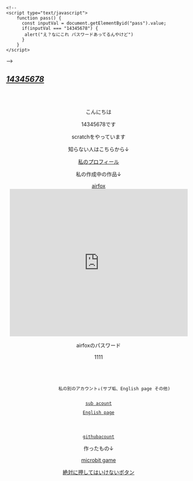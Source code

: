   <html lang="ja" dir="ltr">
  <head>

    <!--
    <script type="text/javascript">
        function pass() {
          const inputVal = document.getElementByid("pass").value;
          if(inputVal === "14345678") {
           alert("え？なにこれ パスワードあってるんやけど")
          }
        }
    </script>
   -->

   <meta charset="UTF-8">
   <meta name="viewport" content="width=device-width, initial-scale=1">
        <title>14345678toppage</title>
   <link rel="stylesheet" href="https://cdn.jsdelivr.net/npm/bulma@0.9.3/css/bulma.min.css">
  </head>
  <body>
    <section class="section">
    <div class="container">
    <p class="subtitle">
    <i><a href="TOPpg.html"><h1>14345678</h1></i></a>
      <div style="text-align:center">
   <!--
    <div style="text-align:center"><p>きょーの日付↓</p></div>
  -->
    <br>
    <br>
    <script type="text/javascript">
        let weekday= 0;
        myD=new Date();myYear=(myD.getYear()<2000)?1900+myD.getYear() : myD.getYear();
        myMonth=myD.getMonth()+1;
        myDay="" + myWeek[myD.getDay()] + "曜日 ";
        myTime=myD.getHours()+"時"+myD.getMinutes()+"分"+myD.getSeconds()+"秒";
        myMsg = myDate + myDay + myTime;
                 if ((myApp == "IE") && (myVer >= 4)){;
                 document.all("myIDdate").innerHTML = myMsg}else if ((myApp == "NN") && (myVer >= 4)) {;
                 document.layers["myIDdate"].document.open();
                 document.layers["myIDdate"].document.write(myMsg);
                 document.layers["myIDdate"].document.close();
                 myD=new Date();
                 myYear=(myD.getYear()<2000)?1900+myD.getYear() : myD.getYear();myMonth=myD.getMonth()+1;
                 myDate=myYear + "年" + myMonth + "月" + myD.getDate() + "日 ";
                 myDay="" + myWeek[myD.getDay()] + "曜日 ";
                 myTime=myD.getHours()+"時"+myD.getMinutes()+"分"+myD.getSeconds()+"秒";
                 myMsg = myDate + myDay + myTime if ((myApp == "IE") && (myVer >= 4)){;
                 document.all("myIDdate").innerHTML = myMsg;}else if ((myApp == "NN") && (myVer >= 4)) {;
                         document.layers["myIDdate"].document.open();document.layers["myIDdate"].document.write(myMsg)};
                         document.layers["myIDdate"].document.close()};
            </script>
              <a href="TOPpg.html"></a>
          <p style="text-align:center">こんにちは</p><p style="text-align:center">14345678です</p><p style="text-align:center">scratchをやっています</p><p style="text-align:center">知らない人はこちらから↓</p><p style="text-align:center"><a class="button" href="https://scratch.mit.edu/users/14345678/" style="text-align:center">私のプロフィール</a></p><p style="text-align:center">私の作成中の作品↓</p>
          <p style="text-align:center">
          <p style="text-align:center">
          <a href="https://scratch.mit.edu/projects/656797298/" class="button">airfox</a>
            <iframe src="https://scratch.mit.edu/projects/656797298/embed" allowtransparency="true" width="485" height="402" frameborder="0" scrolling="no" allowfullscreen>
          </iframe><p>airfoxのパスワード</p><p>1111</p>
          </p>
          </p>
          <code>
          <p style="text-align:center">
            私の別のアカウント↓(サブ垢、English page その他)
          </p><p style="text-align:center"><a class="button" href="https://scratch.mit.edu/users/14345678sub/" style="text-align:center">sub acount</a></p><p style="text-align:center"><a class="button" href="https://scratch.mit.edu/users/14345678english/" style="text-align:center">English page</a></p>
          <a href="" class="btn btn--circle btn--circle-c btn--shadow"><i class="fas fa-arrow-up"></i></a><p style="text-align:center" ><a href="https://github.com/14345678" class="button">githubacount</a></p></code>
          <p style="text-align:center">作ったもの↓</p>
          <p style="text-align:center"><a href="https://makecode.microbit.org/92863-32250-82736-08865" class="button">microbit game</a></p>
          <p style="text-align:center">
          <a
           href="INvoice.html"
           target="_blank"
           rel="noopner"
           class="button2"
           >絶対に押してはいけないボタン</a>
          </p>
        </div>
          <div style="text-align:center">
            <!--
          <p>なんか入力してね</p>
          <form>
          <input type="text" id="pass">
          <button type="button" onclick='pass()'>ok!</button>
          </form>
          </div>
          <p>
           -->
